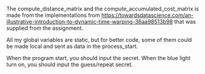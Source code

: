 The compute_distance_matrix and the compute_accumulated_cost_matrix is made from the implementations from
https://towardsdatascience.com/an-illustrative-introduction-to-dynamic-time-warping-36aa98513b98
that was supplied from the assignment.

All my global variables are static, but for better code, some of them could be made local and sent as data in the process_start.

When the program start, you should input the secret. When the blue light turn on, you should input the guess/repeat secret.